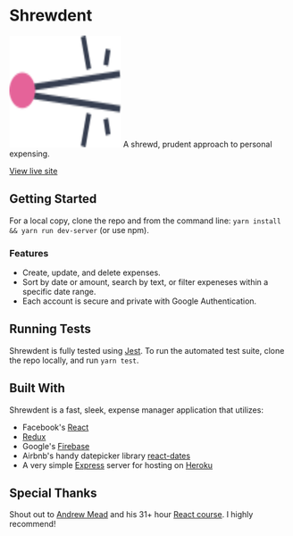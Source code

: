 # Shrewdent
<img src="/public/images/shrewdent.svg" height='200px' width='200px'/>
A shrewd, prudent approach to personal expensing.

[View live site](https://shrewdent.herokuapp.com/)

## Getting Started
For a local copy, clone the repo and from the command line: `yarn install && yarn run dev-server` (or use npm).

### Features
* Create, update, and delete expenses.
* Sort by date or amount, search by text, or filter expeneses within a specific date range.
* Each account is secure and private with Google Authentication.

## Running Tests

Shrewdent is fully tested using [Jest](https://github.com/facebook/jest). To run the automated test suite, clone the repo locally, and run `yarn test`.

## Built With

Shrewdent is a fast, sleek, expense manager application that utilizes:
* Facebook's [React](https://github.com/facebook/react)
* [Redux](https://github.com/reactjs/redux)
* Google's [Firebase](https://firebase.google.com/)
* Airbnb's handy datepicker library [react-dates](https://github.com/airbnb/react-dates)
* A very simple [Express](https://expressjs.com/) server for hosting on [Heroku](https://www.heroku.com/)

## Special Thanks

Shout out to [Andrew Mead](https://github.com/andrewjmead) and his 31+ hour [React course](https://www.udemy.com/react-2nd-edition/). I highly recommend! 
